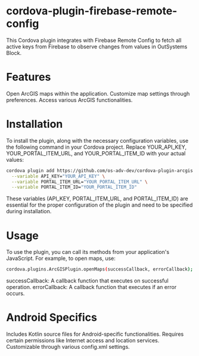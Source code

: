 # cordova-plugin-firebase-remote-config

This Cordova plugin integrates with Firebase Remote Config to fetch all active keys from Firebase to observe changes from values in OutSystems Block.

# Features
Open ArcGIS maps within the application.
Customize map settings through preferences.
Access various ArcGIS functionalities.

# Installation
To install the plugin, along with the necessary configuration variables, use the following command in your Cordova project. Replace YOUR_API_KEY, YOUR_PORTAL_ITEM_URL, and YOUR_PORTAL_ITEM_ID with your actual values:

```bash
cordova plugin add https://github.com/os-adv-dev/cordova-plugin-arcgis.git \
  --variable API_KEY="YOUR_API_KEY" \
  --variable PORTAL_ITEM_URL="YOUR_PORTAL_ITEM_URL" \
  --variable PORTAL_ITEM_ID="YOUR_PORTAL_ITEM_ID"

  ```

These variables (API_KEY, PORTAL_ITEM_URL, and PORTAL_ITEM_ID) are essential for the proper configuration of the plugin and need to be specified during installation.

# Usage
To use the plugin, you can call its methods from your application's JavaScript. For example, to open maps, use:

```bash
cordova.plugins.ArcGISPlugin.openMaps(successCallback, errorCallback);
```

successCallback: A callback function that executes on successful operation.
errorCallback: A callback function that executes if an error occurs.

# Android Specifics
Includes Kotlin source files for Android-specific functionalities.
Requires certain permissions like Internet access and location services.
Customizable through various config.xml settings.